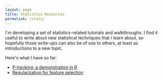 ```yaml
---
layout: page
title: Statistics Resources
permalink: /stats/
---
```


I'm developing a set of statistics-related tutorials and walkthroughs. I find it useful to write about new statistical techniques that I learn about, so hopefully those write-ups can also be of use to others, at least as introductions to a new topic.

Here's what I have so far:

* [P-hacking: a demonstration in R](https://seantrott.github.io/p-hacking/)  
* [Regularization for feature selection](https://seantrott.github.io/regularization/)